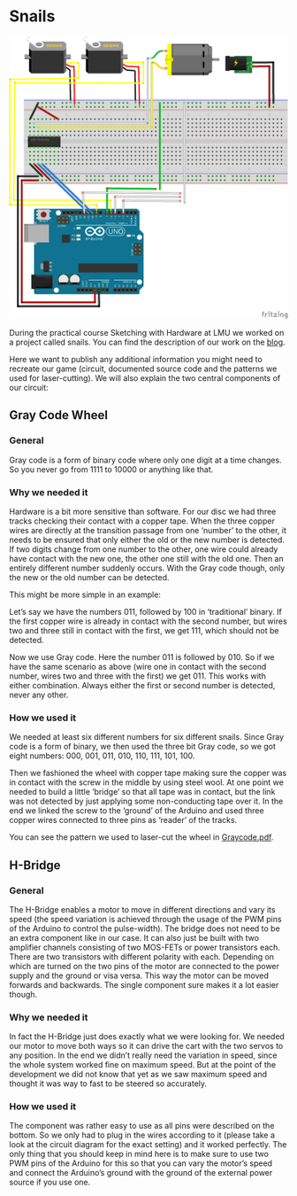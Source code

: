 # Snails

![Circuit](circuit.png)

During the practical course Sketching with Hardware at LMU we worked on a project called snails. You can find the description of our work on the [blog](http://blog.medien.ifi.lmu.de/swh/).

Here we want to publish any additional information you might need to recreate our game (circuit, documented source code and the patterns we used for laser-cutting). We will also explain the two central components of our circuit:

## Gray Code Wheel

### General

Gray code is a form of binary code where only one digit at a time changes. So you never go from 1111 to 10000 or anything like that.

### Why we needed it

Hardware is a bit more sensitive than software. For our disc we had three tracks checking their contact with a copper tape. When the three copper wires are directly at the transition passage from one ‘number’ to the other, it needs to be ensured that only either the old or the new number is detected. If two digits change from one number to the other, one wire could already have contact with the new one, the other one still with the old one. Then an entirely different number suddenly occurs. With the Gray code though, only the new or the old number can be detected.

This might be more simple in an example:

Let’s say we have the numbers 011, followed by 100 in ‘traditional’ binary. If the first copper wire is already in contact with the second number, but wires two and three still in contact with the first, we get 111, which should not be detected.

Now we use Gray code. Here the number 011 is followed by 010. So if we have the same scenario as above (wire one in contact with the second number, wires two and three with the first) we get 011. This works with either combination. Always either the first or second number is detected, never any other.

### How we used it

We needed at least six different numbers for six different snails. Since Gray code is a form of binary, we then used the three bit Gray code, so we got eight numbers: 000, 001, 011, 010, 110, 111, 101, 100.

Then we fashioned the wheel with copper tape making sure the copper was in contact with the screw in the middle by using steel wool. At one point we needed to build a little ‘bridge’ so that all tape was in contact, but the link was not detected by just applying some non-conducting tape over it. In the end we linked the screw to the ‘ground’ of the Arduino and used three copper wires connected to three pins as ‘reader’ of the tracks.

You can see the pattern we used to laser-cut the wheel in [Graycode.pdf](Graycode.pdf).

## H-Bridge

### General

The H-Bridge enables a motor to move in different directions and vary its speed (the speed variation is achieved through the usage of the PWM pins of the Arduino to control the pulse-width). The bridge does not need to be an extra component like in our case. It can also just be built with two amplifier channels consisting of two MOS-FETs or power transistors each. There are two transistors with different polarity with each. Depending on which are turned on the two pins of the motor are connected to the power supply and the ground or visa versa. This way the motor can be moved forwards and backwards. The single component sure makes it a lot easier though.

### Why we needed it

In fact the H-Bridge just does exactly what we were looking for. We needed our motor to move both ways so it can drive the cart with the two servos to any position. In the end we didn’t really need the variation in speed, since the whole system worked fine on maximum speed. But at the point of the development we did not know that yet as we saw maximum speed and thought it was way to fast to be steered so accurately.

### How we used it

The component was rather easy to use as all pins were described on the bottom. So we only had to plug in the wires according to it (please take a look at the circuit diagram for the exact setting) and it worked perfectly. The only thing that you should keep in mind here is to make sure to use two PWM pins of the Arduino for this so that you can vary the motor’s speed and connect the Arduino’s ground with the ground of the external power source if you use one.